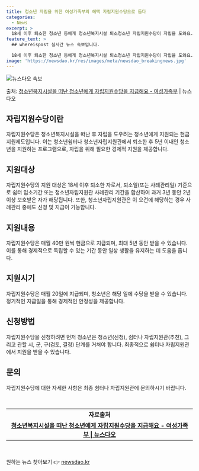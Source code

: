 ```yaml
---
title: 청소년 자립을 위한 여성가족부의 혜택 자립지원수당으로 돕다
categories:
  - News
excerpt: >
  18세 이후 퇴소한 청소년 등에게 청소년복지시설 퇴소청소년 자립지원수당이 자립을 도와요.  ▲ 지원대상   …
feature_text: >
  ## whereispost 실시간 뉴스 속보입니다.

  18세 이후 퇴소한 청소년 등에게 청소년복지시설 퇴소청소년 자립지원수당이 자립을 도와요.  ▲ 지원대상   …
image: 'https://newsdao.kr/res/images/meta/newsdao_breakingnews.jpg'
---
```


![뉴스다오 속보](https://newsdao.kr/res/images/meta/newsdao_breakingnews.jpg)

<p>출처: <a href="https://newsdao.kr/3848" rel="dofollow">청소년복지시설을 떠난 청소년에게 자립지원수당을 지급해요 - 여성가족부</a> | 뉴스다오</p>

<h2 data-ke-size="size26">자립지원수당이란</h2>
<p data-ke-size="size16">자립지원수당은 청소년복지시설을 떠난 후 자립을 도우려는 청소년에게 지원되는 현금 지원제도입니다. 이는 청소년쉼터나 청소년자립지원관에서 퇴소한 후 5년 이내인 청소년을 지원하는 프로그램으로, 자립을 위해 필요한 경제적 지원을 제공합니다.</p>

<h2 data-ke-size="size26">지원대상</h2>
<p data-ke-size="size16">자립지원수당의 지원 대상은 18세 이후 퇴소한 자로서, 퇴소일(또는 사례관리일) 기준으로 쉼터 입소기간 또는 청소년자립지원관 사례관리 기간을 합산하여 과거 3년 동안 2년 이상 보호받은 자가 해당됩니다. 또한, 청소년자립지원관은 이 요건에 해당하는 경우 사례관리 중에도 신청 및 지급이 가능합니다.</p>

<h2 data-ke-size="size26">지원내용</h2>
<p data-ke-size="size16">자립지원수당은 매월 40만 원씩 현금으로 지급되며, 최대 5년 동안 받을 수 있습니다. 이를 통해 경제적으로 독립할 수 있는 기간 동안 일상 생활을 유지하는 데 도움을 줍니다.</p>

<h2 data-ke-size="size26">지원시기</h2>
<p data-ke-size="size16">자립지원수당은 매월 20일에 지급되며, 청소년은 해당 일에 수당을 받을 수 있습니다. 정기적인 지급일을 통해 경제적인 안정성을 제공합니다.</p>

<h2 data-ke-size="size26">신청방법</h2>
<p data-ke-size="size16">자립지원수당을 신청하려면 먼저 청소년은 청소년(신청), 쉼터나 자립지원관(추천), 그리고 관할 시, 군, 구(검토, 결정) 단계를 거쳐야 합니다. 최종적으로 쉼터나 자립지원관에서 지원을 받을 수 있습니다.</p>

<h2 data-ke-size="size26">문의</h2>
<p data-ke-size="size16">자립지원수당에 대한 자세한 사항은 최종 쉼터나 자립지원관에 문의하시기 바랍니다.</p>
<p data-ke-size="size16">&nbsp;</p>
<table>
<tbody>
<tr>
<td style="text-align: center; height: 17px;"><b>자료출처</b></td>
</tr>
<tr>
<td style="text-align: center; height: 17px;"><a href="https://newsdao.kr/3848"><b>청소년복지시설을 떠난 청소년에게 자립지원수당을 지급해요 - 여성가족부 | 뉴스다오</b></a></td>
</tr>
</tbody>
</table>
<p data-ke-size="size16">&nbsp;</p> 

원하는 뉴스 찾아보기 👉 <a href="https://newsdao.kr" rel="dofollow">newsdao.kr</a>


